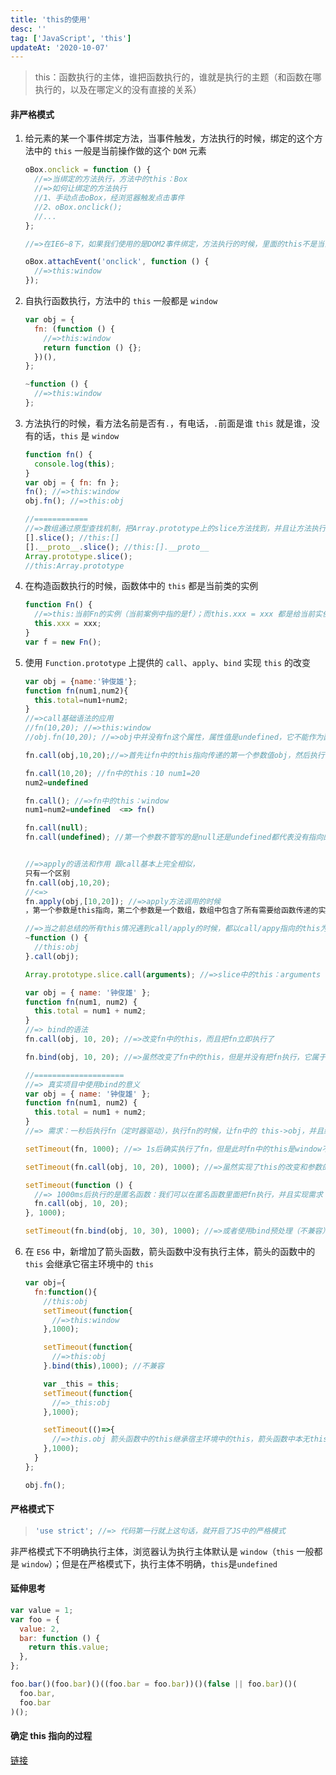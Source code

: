 ```yaml
---
title: 'this的使用'
desc: ''
tag: ['JavaScript', 'this']
updateAt: '2020-10-07'
---
```


> this：函数执行的主体，谁把函数执行的，谁就是执行的主题（和函数在哪执行的，以及在哪定义的没有直接的关系）

#### 非严格模式

1. 给元素的某一个事件绑定方法，当事件触发，方法执行的时候，绑定的这个方法中的 `this` 一般是当前操作做的这个 `DOM` 元素

   ```javascript
   oBox.onclick = function () {
     //=>当绑定的方法执行，方法中的this：Box
     //=>如何让绑定的方法执行
     //1、手动点击oBox，经浏览器触发点击事件
     //2、oBox.onclick();
     //...
   };

   //=>在IE6~8下，如果我们使用的是DOM2事件绑定，方法执行的时候，里面的this不是当前元素而是window

   oBox.attachEvent('onclick', function () {
     //=>this:window
   });
   ```

2. 自执行函数执行，方法中的 `this` 一般都是 `window`

   ```javascript
   var obj = {
     fn: (function () {
       //=>this:window
       return function () {};
     })(),
   };

   ~function () {
     //=>this:window
   };
   ```

3. 方法执行的时候，看方法名前是否有`.`，有电话，`.`前面是谁 `this` 就是谁，没有的话，`this` 是 `window`

   ```javascript
   function fn() {
     console.log(this);
   }
   var obj = { fn: fn };
   fn(); //=>this:window
   obj.fn(); //=>this:obj

   //============
   //=>数组通过原型查找机制，把Array.prototype上的slice方法找到，并且让方法执行，执行过程中实现数组的按索引查找操作
   [].slice(); //this:[]
   [].__proto__.slice(); //this:[].__proto__
   Array.prototype.slice();
   //this:Array.prototype
   ```

4. 在构造函数执行的时候，函数体中的 `this` 都是当前类的实例

   ```javascript
   function Fn() {
     //=>this:当前Fn的实例（当前案例中指的是f）；而this.xxx = xxx 都是给当前实例设置的私有属性；
     this.xxx = xxx;
   }
   var f = new Fn();
   ```

5. 使用 `Function.prototype` 上提供的 `call`、`apply`、`bind` 实现 `this` 的改变

   ```javascript
   var obj = {name:'钟俊雄'};
   function fn(num1,num2){
     this.total=num1+num2;
   }
   //=>call基础语法的应用
   //fn(10,20); //=>this:window
   //obj.fn(10,20); //=>obj中并没有fn这个属性，属性值是undefined，它不能作为函数执行，所以会报错：TypeError（undefined is not a function...）

   fn.call(obj,10,20);//=>首先让fn中的this指向传递的第一个参数值obj，然后执行fn这个函数：此时fn中的this->obj  num1->10 num2->20

   fn.call(10,20); //fn中的this：10 num1=20
   num2=undefined

   fn.call(); //=>fn中的this：window
   num1=num2=undefined  <=> fn()

   fn.call(null);
   fn.call(undefined); //第一个参数不管写的是null还是undefined都代表没有指向的this，所有函数中的this：window


   //=>apply的语法和作用 跟call基本上完全相似，
   只有一个区别
   fn.call(obj,10,20);
   //<=>
   fn.apply(obj,[10,20]); //=>apply方法调用的时候
   ，第一个参数是this指向，第二个参数是一个数组，数组中包含了所有需要给函数传递的实参（语法要求是写成一个数组，但是和call一样）
   ```

   ```javascript
   //=>当之前总结的所有this情况遇到call/apply的时候，都以call/appy指向的this为主
   ~function () {
     //this:obj
   }.call(obj);

   Array.prototype.slice.call(arguments); //=>slice中的this：arguments
   ```

   ```javascript
   var obj = { name: '钟俊雄' };
   function fn(num1, num2) {
     this.total = num1 + num2;
   }
   //=> bind的语法
   fn.call(obj, 10, 20); //=>改变fn中的this，而且把fn立即执行了

   fn.bind(obj, 10, 20); //=>虽然改变了fn中的this，但是并没有把fn执行，它属于预先处理this和实参，不会立即执行，只有达到某个特点条件，才会被触发执行的（IE6~8不兼容）

   //====================
   //=> 真实项目中使用bind的意义
   var obj = { name: '钟俊雄' };
   function fn(num1, num2) {
     this.total = num1 + num2;
   }
   //=> 需求：一秒后执行fn（定时器驱动），执行fn的时候，让fn中的 this->obj，并且给fn传递两个实参10,20

   setTimeout(fn, 1000); //=> 1s后确实执行了fn，但是此时fn中的this是window不是obj，而且没有传递10,20

   setTimeout(fn.call(obj, 10, 20), 1000); //=>虽然实现了this的改变和参数的传递，但是它是设置定时器的时候就把fn执行了，而不是等到1000ms后，1000ms后执行的是fn执行返回的结果

   setTimeout(function () {
     //=> 1000ms后执行的是匿名函数：我们可以在匿名函数里面把fn执行，并且实现需求
     fn.call(obj, 10, 20);
   }, 1000);

   setTimeout(fn.bind(obj, 10, 30), 1000); //=>或者使用bind预处理（不兼容）
   ```

6. 在 `ES6` 中，新增加了箭头函数，箭头函数中没有执行主体，箭头的函数中的 `this` 会继承它宿主环境中的 `this`

   ```javascript
   var obj={
     fn:function(){
       //this:obj
       setTimeout(function{
         //=>this:window
       },1000);

       setTimeout(function{
         //=>this:obj
       }.bind(this),1000); //不兼容

       var _this = this;
       setTimeout(function{
         //=>_this:obj
       },1000);

       setTimeout(()=>{
         //=>this.obj 箭头函数中的this继承宿主环境中的this，箭头函数中本无this
       },1000);
     }
   };

   obj.fn();
   ```

#### 严格模式下

> ```javascript
> 'use strict'; //=> 代码第一行就上这句话，就开启了JS中的严格模式
> ```

非严格模式下不明确执行主体，浏览器认为执行主体默认是 `window`（`this` 一般都是 `window`）；但是在严格模式下，执行主体不明确，`this`是`undefined`

#### 延伸思考

```javascript
var value = 1;
var foo = {
  value: 2,
  bar: function () {
    return this.value;
  },
};

foo.bar()(foo.bar)()((foo.bar = foo.bar))()(false || foo.bar)()(
  foo.bar,
  foo.bar
)();
```

#### 确定 this 指向的过程

[链接](https://github.com/mqyqingfeng/Blog/issues/7)
